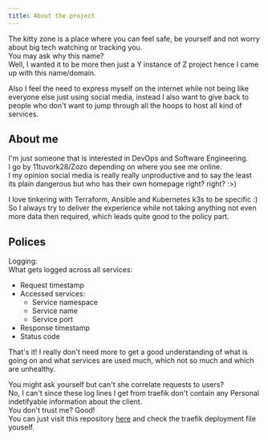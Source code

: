 ```yaml
---
title: About the project
---
```

The kitty zone is a place where you can feel safe, be yourself and not worry about big tech watching or tracking you.\
You may ask why this name?\
Well, I wanted it to be more then just a Y instance of Z project hence I came up with this name/domain. 

Also I feel the need to express myself on the internet while not being like everyone else just using social media, instead I also want to give back to people who don't want to jump through all the hoops to host all kind of services.

About me
---

I'm just someone that is interested in DevOps and Software Engineering.\
I go by 11tuvork28/Zozo depending on where you see me online.\
I my opinion social media is really really unproductive and to say the least its plain dangerous but who has their own homepage right? right? :>)

I love tinkering with Terraform, Ansible and Kubernetes k3s to be specific :) So I always try to deliver the experience while not taking anything not even more data then required, which leads quite good to the policy part.


Polices
---

Logging:\
What gets logged across all services:
- Request timestamp
- Accessed services:
    - Service namespace
    - Service name
    - Service port
- Response timestamp
- Status code

That's it! I really don't need more to get a good understanding of what is going on and what services are used much, which not so much and which are unhealthy.

You might ask yourself but can't she correlate requests to users?\
No, I can't since these log lines I get from traefik don't contain any Personal indetifyable information about the client.\
You don't trust me? Good!\
You can just visit this repository [here](https://github.com/11Tuvork28/k3s-infra/blob/d41397556d7be647ffdc8e6696a3f22e932d8c4d/deployments/traefik/traefik.yaml#L30) and check the traefik deployment file youself.




